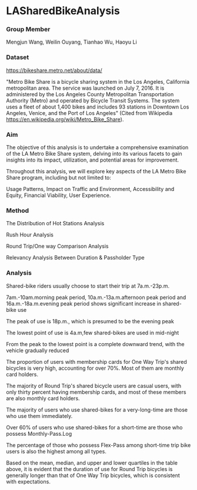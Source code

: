 # LASharedBikeAnalysis

### Group Member

Mengjun Wang, Weilin Ouyang, Tianhao Wu, Haoyu Li

### Dataset
https://bikeshare.metro.net/about/data/

"Metro Bike Share is a bicycle sharing system in the Los Angeles, California metropolitan area. The service was launched on July 7, 2016. It is administered by the Los Angeles County Metropolitan Transportation Authority (Metro) and operated by Bicycle Transit Systems. The system uses a fleet of about 1,400 bikes and includes 93 stations in Downtown Los Angeles, Venice, and the Port of Los Angeles" (Cited from Wikipedia https://en.wikipedia.org/wiki/Metro_Bike_Share).

### Aim

The objective of this analysis is to undertake a comprehensive examination of the LA Metro Bike Share system, delving into its various facets to gain insights into its impact, utilization, and potential areas for improvement. 

Throughout this analysis, we will explore key aspects of the LA Metro Bike Share program, including but not limited to:

Usage Patterns, Impact on Traffic and Environment, Accessibility and Equity, Financial Viability, User Experience.

### Method
The Distribution of Hot Stations Analysis

Rush Hour Analysis

Round Trip/One way Comparison Analysis

Relevancy Analysis Between Duration & Passholder Type

### Analysis

  Shared-bike riders usually choose to start their trip at 7a.m.-23p.m.
  
  7am.-10am.morning peak period, 10a.m.-13a.m.afternoon peak period and 16a.m.-18a.m.evening peak period shows significant increase in shared-bike use
  
  The peak of use is 18p.m., which is presumed to be the evening peak
  
  The lowest point of use is 4a.m,few shared-bikes are used in mid-night
  
  From the peak to the lowest point is a complete downward trend, with the vehicle gradually reduced

  The proportion of users with membership cards for One Way Trip's shared bicycles is very high, accounting for over 70%. Most of them are monthly card holders.
  
  The majority of Round Trip's shared bicycle users are casual users, with only thirty percent having membership cards, and most of these members are also monthly card holders.

  The majority of users who use shared-bikes for a very-long-time are those who use them immediately.
  
  Over 60% of users who use shared-bikes for a short-time are those who possess Monthly-Pass.Log
  
  The percentage of those who possess Flex-Pass among short-time trip bike users is also the highest among all types.

  Based on the mean, median, and upper and lower quartiles in the table above, it is evident that the duration of use for Round Trip bicycles is generally longer than that of One Way 
  Trip bicycles, which is consistent with expectations.


  


